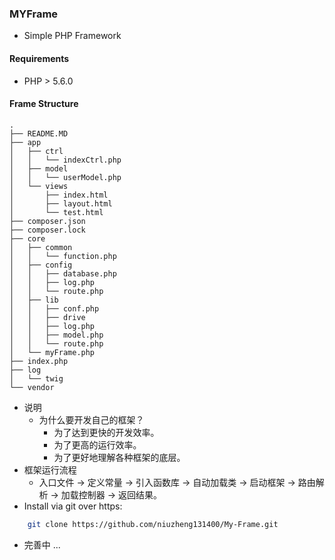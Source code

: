 ### MYFrame
- Simple PHP Framework
#### Requirements
  - PHP > 5.6.0
#### Frame Structure
    .
    ├── README.MD
    ├── app
    │   ├── ctrl
    │   │   └── indexCtrl.php
    │   ├── model
    │   │   └── userModel.php
    │   └── views
    │       ├── index.html
    │       ├── layout.html
    │       └── test.html
    ├── composer.json
    ├── composer.lock
    ├── core
    │   ├── common
    │   │   └── function.php
    │   ├── config
    │   │   ├── database.php
    │   │   ├── log.php
    │   │   └── route.php
    │   ├── lib
    │   │   ├── conf.php
    │   │   ├── drive
    │   │   ├── log.php
    │   │   ├── model.php
    │   │   └── route.php
    │   └── myFrame.php
    ├── index.php
    ├── log
    │   └── twig
    └── vendor  
- 说明
  - 为什么要开发自己的框架？
      - 为了达到更快的开发效率。
      - 为了更高的运行效率。
      - 为了更好地理解各种框架的底层。
- 框架运行流程
  - 入口文件 -> 定义常量 -> 引入函数库 -> 自动加载类 -> 启动框架 -> 路由解析 -> 加载控制器 -> 返回结果。
- Install via git over https:
```bash
    git clone https://github.com/niuzheng131400/My-Frame.git
```
- 完善中 ...
  
    
